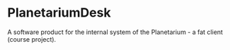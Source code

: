 # PlanetariumDesk
A software product for the internal system of the Planetarium - a fat client (course project).
